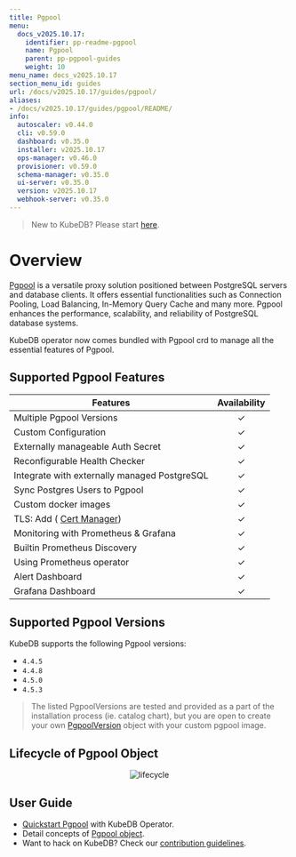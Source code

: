 ```yaml
---
title: Pgpool
menu:
  docs_v2025.10.17:
    identifier: pp-readme-pgpool
    name: Pgpool
    parent: pp-pgpool-guides
    weight: 10
menu_name: docs_v2025.10.17
section_menu_id: guides
url: /docs/v2025.10.17/guides/pgpool/
aliases:
- /docs/v2025.10.17/guides/pgpool/README/
info:
  autoscaler: v0.44.0
  cli: v0.59.0
  dashboard: v0.35.0
  installer: v2025.10.17
  ops-manager: v0.46.0
  provisioner: v0.59.0
  schema-manager: v0.35.0
  ui-server: v0.35.0
  version: v2025.10.17
  webhook-server: v0.35.0
---
```


> New to KubeDB? Please start [here](/docs/v2025.10.17/README).

# Overview

[Pgpool](https://pgpool.net/) is a versatile proxy solution positioned between PostgreSQL servers and database clients. It offers essential functionalities such as Connection Pooling, Load Balancing, In-Memory Query Cache and many more. Pgpool enhances the performance, scalability, and reliability of PostgreSQL database systems.

KubeDB operator now comes bundled with Pgpool crd to manage all the essential features of Pgpool. 

## Supported Pgpool Features

| Features                                                    | Availability |
|-------------------------------------------------------------|:------------:|
| Multiple Pgpool Versions                                    |   &#10003;   |
| Custom Configuration                                        |   &#10003;   |
| Externally manageable Auth Secret                           |   &#10003;   |
| Reconfigurable Health Checker                               |   &#10003;   |
| Integrate with externally managed PostgreSQL                |   &#10003;   |
| Sync Postgres Users to Pgpool                               |   &#10003;   |
| Custom docker images                                        |   &#10003;   |
| TLS: Add ( [Cert Manager]((https://cert-manager.io/docs/))) |   &#10003;   |
| Monitoring with Prometheus & Grafana                        |   &#10003;   |
| Builtin Prometheus Discovery                                |   &#10003;   |
| Using Prometheus operator                                   |   &#10003;   |
| Alert Dashboard                                             |   &#10003;   |
| Grafana Dashboard                                           |   &#10003;   |

## Supported Pgpool Versions

KubeDB supports the following Pgpool versions:
- `4.4.5`
- `4.4.8`
- `4.5.0`
- `4.5.3`

> The listed PgpoolVersions are tested and provided as a part of the installation process (ie. catalog chart), but you are open to create your own [PgpoolVersion](/docs/v2025.10.17/guides/pgpool/concepts/catalog) object with your custom pgpool image.

## Lifecycle of Pgpool Object

<p align="center">
  <img alt="lifecycle"  src="/docs/v2025.10.17/images/pgpool/quickstart/lifecycle.png">
</p>

## User Guide

- [Quickstart Pgpool](/docs/v2025.10.17/guides/pgpool/quickstart/quickstart) with KubeDB Operator.
- Detail concepts of [Pgpool object](/docs/v2025.10.17/guides/pgpool/concepts/pgpool).
- Want to hack on KubeDB? Check our [contribution guidelines](/docs/v2025.10.17/CONTRIBUTING).
